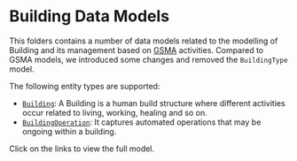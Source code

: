 # Building Data Models


This folders contains a number of data models related to the modelling of
Building and its management based on
[GSMA](https://www.gsma.com/iot/iot-big-data/) activities. Compared to GSMA
models, we introduced some changes and removed the `BuildingType` model.

The following entity types are supported:

-   [`Building`](https://swagger.lab.fiware.org/?url=https://raw.githubusercontent.com/smart-data-models/dataModel.Building/master/Building/swagger.yaml): A Building is a human build structure where different activities
    occur related to living, working, healing and so on.
-   [`BuildingOperation`](https://swagger.lab.fiware.org/?url=https://raw.githubusercontent.com/smart-data-models/dataModel.Building/master/BuildingOperation/swagger.yaml): It captures automated operations that may be ongoing
    within a building.
    
  Click on the links to view the full model.

